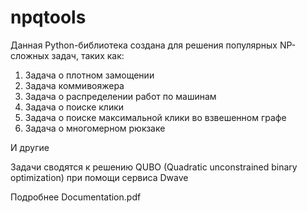 # npqtools

Данная Python-библиотека создана для решения популярных NP-сложных задач, таких как:

1) Задача о плотном замощении
2) Задача коммивояжера
3) Задача о распределении работ по машинам
4) Задача о поиске клики
5) Задача о поиске максимальной клики во взвешенном графе
6) Задача о многомерном рюкзаке


И другие

Задачи сводятся к решению QUBO (Quadratic unconstrained binary optimization) при помощи сервиса Dwave

Подробнее Documentation.pdf